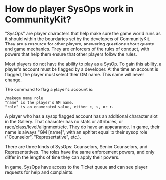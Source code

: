 # How do player SysOps work in CommunityKit?

"SysOps" are player characters that help make sure the game world runs as it should within the boundaries set by the developers of CommunityKit. They are a resource for other players, answering questions about quests and game mechanics. They are enforcers of the rules of conduct, with powers that help them ensure that other players follow the rules.

Most players do not have the ability to play as a SysOp. To gain this ability, a player's account must be flagged by a developer. At the time an account is flagged, the player must select their GM name. This name will never change.

The command to flag a player's account is:

    /makegm name role
    "name" is the player's GM name.
    "role" is an enumerated value, either c, s, or r.

A player who has a sysop flagged account has an additional character slot in the Gallery. That character has no stats or attributes, or race/class/level/alignment/etc. They do have an appearance. In game, their name is always "GM [name]", with an ephitet equal to their sysop role ("Counselor", "Representative", etc.).

There are three kinds of SysOps: Counselors, Senior Counselors, and Representatives. The roles have the same enforcement powers, and only differ in the lengths of time they can apply their powers.

In game, SysOps have access to the Ticket queue and can see player requests for help and complaints.
